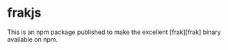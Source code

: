 frakjs
======

This is an npm package published to make the excellent [frak][frak]
binary available on npm.